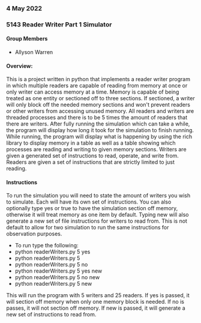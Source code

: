 ### 4 May 2022
### 5143 Reader Writer Part 1 Simulator

#### Group Members

- Allyson Warren

#### Overview:
This is a project written in python that implements a reader writer 
program in which multiple readers are capable of reading from memory at
once or only writer can access memory at a time. Memory is capable of being
treated as one entity or sectioned off to three sections. If sectioned, a writer
will only block off the needed memory sections and won't prevent readers or other
writers from accessing unused memory. All readers and writers are threaded processes
and there is to be 5 times the amount of readers that there are writers. After fully
running the simulation which can take a while, the program will display how long it
took for the simulation to finish running. While running, the program will display
what is happening by using the rich library to display memory in a table as well
as a table showing which processes are reading and writing to given memory sections.
Writers are given a generated set of instructions to read, operate, and write from. Readers
are given a set of instructions that are strictly limited to just reading.


#### Instructions

To run the simulation you will need to state the amount of writers you wish to simulate.
Each will have its own set of instructions. You can also optionally type yes or true to
have the simulation section off memory, otherwise it will treat memory as one item by default.
Typing new will also generate a new set of file instructions for writers to read from. This is
not default to allow for two simulation to run the same instructions for observation purposes.

- To run type the following:
- python readerWriters.py 5 yes
- python readerWriters.py 5
- python readerWriters.py 5 no
- python readerWriters.py 5 yes new
- python readerWriters.py 5 no new
- python readerWriters.py 5 new


This will run the program with 5 writers and 25 readers. If yes is passed, it will section off memory when only one memory block is needed. If no is passes, it will not section off memory. If new is passed, it will generate a new set of instructions to read from.

